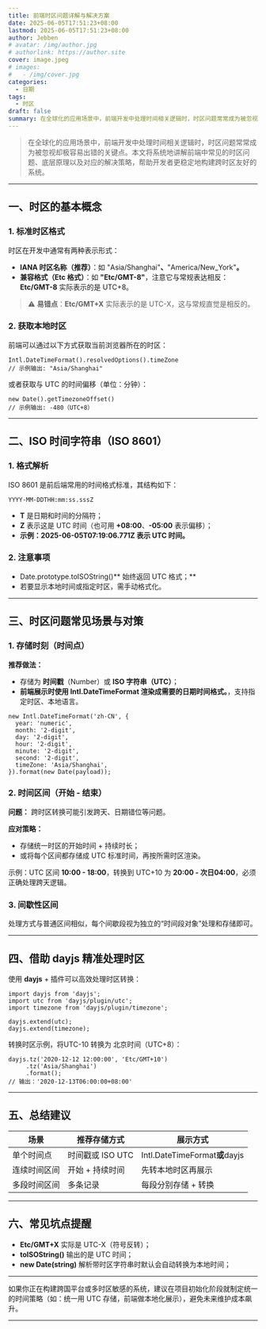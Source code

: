 ```yaml
---
title: 前端时区问题详解与解决方案
date: 2025-06-05T17:51:23+08:00
lastmod: 2025-06-05T17:51:23+08:00
author: Jebben
# avatar: /img/author.jpg
# authorlink: https://author.site
cover: image.jpeg
# images:
#   - /img/cover.jpg
categories:
  - 日期
tags:
  - 时区
draft: false
summary: 在全球化的应用场景中，前端开发中处理时间相关逻辑时，时区问题常常成为被忽视却极容易出错的关键点。本文将系统地讲解前端中常见的时区问题、底层原理以及对应的解决策略，帮助开发者更稳定地构建跨时区友好的系统。
---
```


> 在全球化的应用场景中，前端开发中处理时间相关逻辑时，时区问题常常成为被忽视却极容易出错的关键点。本文将系统地讲解前端中常见的时区问题、底层原理以及对应的解决策略，帮助开发者更稳定地构建跨时区友好的系统。

---

## 一、时区的基本概念

### 1. 标准时区格式

时区在开发中通常有两种表示形式：

* **IANA 时区名称（推荐）**：如 "Asia/Shanghai"**、**"America/New\_York"**。**
* **兼容格式（Etc 格式）**：如 **"Etc/GMT-8"**，注意它与常规表达相反：**Etc/GMT-8** 实际表示的是 UTC+8。

> ⚠️ **易错点**：**Etc/GMT+X** 实际表示的是 UTC-X，这与常规直觉是相反的。

### 2. 获取本地时区

前端可以通过以下方式获取当前浏览器所在的时区：

```
Intl.DateTimeFormat().resolvedOptions().timeZone
// 示例输出: "Asia/Shanghai"
```

或者获取与 UTC 的时间偏移（单位：分钟）：

```
new Date().getTimezoneOffset()
// 示例输出: -480（UTC+8）
```

---

## 二、ISO 时间字符串（ISO 8601）

### 1. 格式解析

ISO 8601 是前后端常用的时间格式标准，其结构如下：

```
YYYY-MM-DDTHH:mm:ss.sssZ
```

* **T** 是日期和时间的分隔符；
* **Z** 表示这是 UTC 时间（也可用 **+08:00**、**-05:00** 表示偏移）；
* **示例：**2025-06-05T07:19:06.771Z** 表示 UTC 时间。**

### 2. 注意事项

* Date.prototype.toISOString()** 始终返回 UTC 格式；**
* 若要显示本地时间或指定时区，需手动格式化。

---

## 三、时区问题常见场景与对策

### 1. 存储时刻（时间点）

**推荐做法：**

* 存储为 **时间戳**（Number）或 **ISO 字符串（UTC）**；
* **前端展示时使用 **Intl.DateTimeFormat** 渲染成需要的日期时间格式。**，支持指定时区、本地语言。

```
new Intl.DateTimeFormat('zh-CN', {
  year: 'numeric',
  month: '2-digit',
  day: '2-digit',
  hour: '2-digit',
  minute: '2-digit',
  second: '2-digit',
  timeZone: 'Asia/Shanghai',
}).format(new Date(payload));
```

### 2. 时间区间（开始 - 结束）

**问题：** 跨时区转换可能引发跨天、日期错位等问题。

**应对策略：**

* 存储统一时区的开始时间 + 持续时长；
* 或将每个区间都存储成 UTC 标准时间，再按所需时区渲染。

示例：UTC 区间 **10:00 - 18:00**，转换到 UTC+10 为 **20:00 - 次日04:00**，必须正确处理跨天逻辑。

### 3. 间歇性区间

处理方式与普通区间相似，每个间歇段视为独立的“时间段对象”处理和存储即可。

---

## 四、借助 dayjs 精准处理时区

使用 **dayjs** + 插件可以高效处理时区转换：

```
import dayjs from 'dayjs';
import utc from 'dayjs/plugin/utc';
import timezone from 'dayjs/plugin/timezone';

dayjs.extend(utc);
dayjs.extend(timezone);
```

转换时区示例，将UTC-10 转换为 北京时间（UTC+8）：

```
dayjs.tz('2020-12-12 12:00:00', 'Etc/GMT+10')
     .tz('Asia/Shanghai')
     .format();
// 输出：'2020-12-13T06:00:00+08:00'
```

---

## 五、总结建议

|  **场景**     |  **推荐存储方式**  |  **展示方式**                   |
| ---------------- | --------------------- | ---------------------------------- |
|  单个时间点    |  时间戳或 ISO UTC   |  Intl.DateTimeFormat**或**dayjs  |
|  连续时间区间  |  开始 + 持续时间    |  先转本地时区再展示              |
|  多段时间区间  |  多条记录           |  每段分别存储 + 转换             |

---

## 六、常见坑点提醒

* **Etc/GMT+X** 实际是 UTC-X（符号反转）；
* **toISOString()** 输出的是 UTC 时间；
* **new Date(string)** 解析带时区字符串时默认会自动转换为本地时间；

---

如果你正在构建跨国平台或多时区敏感的系统，建议在项目初始化阶段就制定统一的时间策略（如：统一用 UTC 存储，前端做本地化展示），避免未来维护成本飙升。

---